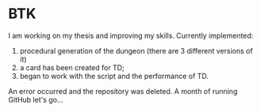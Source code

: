 # BTK
I am working on my thesis and improving my skills.
Currently implemented:
1) procedural generation of the dungeon (there are 3 different versions of it)
2) a card has been created for TD;
3) began to work with the script and the performance of TD.

  An error occurred and the repository was deleted.
A month of running GitHub let's go...
